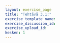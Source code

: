 ```yaml
---
layout: exercise_page
title: "Tehtävä 3.1:"
exercise_template_name: 
exercise_discussion_id: 
exercise_upload_id: 
kesken: 1
---
```

